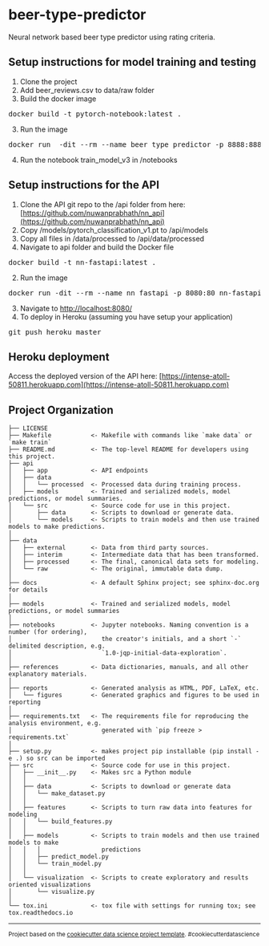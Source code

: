 beer-type-predictor
==============================

Neural network based beer type predictor using rating criteria.

Setup instructions for model training and testing
------------
1. Clone the project
2. Add beer_reviews.csv to data/raw folder
3. Build the docker image
<pre>
docker build -t pytorch-notebook:latest .
</pre>
3. Run the image
<pre>
docker run  -dit --rm --name beer_type_predictor -p 8888:8888 -e JUPYTER_ENABLE_LAB=yes -v ${PWD}:/home/jovyan/work -v ${PWD}/src:/home/jovyan/work/src pytorch-notebook:latest
</pre>
4. Run the notebook train_model_v3 in /notebooks

Setup instructions for the API
------------
1. Clone the API git repo to the /api folder from here: [https://github.com/nuwanprabhath/nn_api](https://github.com/nuwanprabhath/nn_api)
2. Copy /models/pytorch_classification_v1.pt to /api/models
3. Copy all files in /data/processed to /api/data/processed
4. Navigate to api folder and build the Docker file
<pre>
docker build -t nn-fastapi:latest .
</pre>
2. Run the image
<pre>
docker run -dit --rm --name nn_fastapi -p 8080:80 nn-fastapi:latest
</pre>
3. Navigate to [http://localhost:8080/](http://localhost:8080/)
4. To deploy in Heroku (assuming you have setup your application)
<pre>
git push heroku master
</pre>

Heroku deployment
------------
Access the deployed version of the API here: [https://intense-atoll-50811.herokuapp.com](https://intense-atoll-50811.herokuapp.com)


Project Organization
------------

    ├── LICENSE
    ├── Makefile           <- Makefile with commands like `make data` or `make train`
    ├── README.md          <- The top-level README for developers using this project.
    ├── api
    │   ├── app            <- API endpoints
    │   ├── data           
    │   │   └── processed  <- Processed data during training process.
    │   ├── models         <- Trained and serialized models, model predictions, or model summaries.
    │   └── src            <- Source code for use in this project.
    │       ├── data       <- Scripts to download or generate data.
    │       └── models     <- Scripts to train models and then use trained models to make predictions.
    │   
    ├── data
    │   ├── external       <- Data from third party sources.
    │   ├── interim        <- Intermediate data that has been transformed.
    │   ├── processed      <- The final, canonical data sets for modeling.
    │   └── raw            <- The original, immutable data dump.
    │
    ├── docs               <- A default Sphinx project; see sphinx-doc.org for details
    │
    ├── models             <- Trained and serialized models, model predictions, or model summaries
    │
    ├── notebooks          <- Jupyter notebooks. Naming convention is a number (for ordering),
    │                         the creator's initials, and a short `-` delimited description, e.g.
    │                         `1.0-jqp-initial-data-exploration`.
    │
    ├── references         <- Data dictionaries, manuals, and all other explanatory materials.
    │
    ├── reports            <- Generated analysis as HTML, PDF, LaTeX, etc.
    │   └── figures        <- Generated graphics and figures to be used in reporting
    │
    ├── requirements.txt   <- The requirements file for reproducing the analysis environment, e.g.
    │                         generated with `pip freeze > requirements.txt`
    │
    ├── setup.py           <- makes project pip installable (pip install -e .) so src can be imported
    ├── src                <- Source code for use in this project.
    │   ├── __init__.py    <- Makes src a Python module
    │   │
    │   ├── data           <- Scripts to download or generate data
    │   │   └── make_dataset.py
    │   │
    │   ├── features       <- Scripts to turn raw data into features for modeling
    │   │   └── build_features.py
    │   │
    │   ├── models         <- Scripts to train models and then use trained models to make
    │   │   │                 predictions
    │   │   ├── predict_model.py
    │   │   └── train_model.py
    │   │
    │   └── visualization  <- Scripts to create exploratory and results oriented visualizations
    │       └── visualize.py
    │
    └── tox.ini            <- tox file with settings for running tox; see tox.readthedocs.io


--------

<p><small>Project based on the <a target="_blank" href="https://drivendata.github.io/cookiecutter-data-science/">cookiecutter data science project template</a>. #cookiecutterdatascience</small></p>
